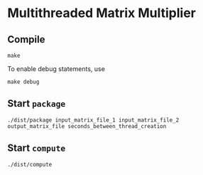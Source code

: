 # Multithreaded Matrix Multiplier

## Compile

```shell
make
```

To enable debug statements, use

```shell
make debug
```

## Start `package`

```shell
./dist/package input_matrix_file_1 input_matrix_file_2 output_matrix_file seconds_between_thread_creation
```

## Start `compute`

```shell
./dist/compute
```
